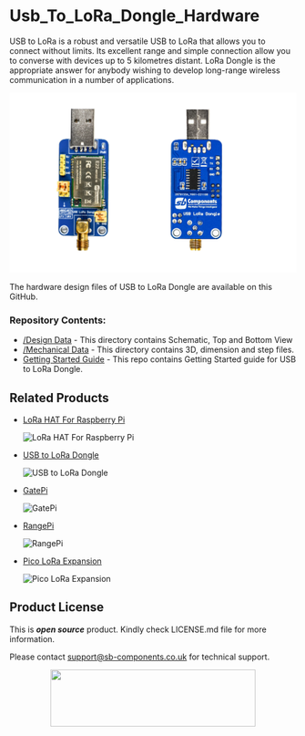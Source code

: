# Usb_To_LoRa_Dongle_Hardware

USB to LoRa is a robust and versatile USB to LoRa that allows you to connect without limits. Its excellent range and simple connection allow you to converse with devices up to 5 kilometres distant. LoRa Dongle is the appropriate answer for anybody wishing to develop long-range wireless communication in a number of applications.

<img src = "https://github.com/sbcshop/Usb_To_LoRa_Dongle_Software/blob/main/Images/lora_usb.png"/>

The hardware design files of USB to LoRa Dongle are available on this GitHub.

### Repository Contents:
  - [/Design Data](https://github.com/sbcshop/USB_Type_C_to_LoRa_Dongle_Hardware/tree/main/Design%20Data) - This directory contains Schematic, Top and Bottom View
  - [/Mechanical Data](https://github.com/sbcshop/Usb_To_LoRa_Dongle_Hardware/tree/main/Mechanical%20Data) - This directory contains 3D, dimension and step files.
  - [Getting Started Guide](https://github.com/sbcshop/Usb_To_LoRa_Dongle_Software) - This repo contains Getting Started guide for USB to LoRa Dongle.

## Related Products
  * [LoRa HAT For Raspberry Pi](https://shop.sb-components.co.uk/products/lora-hat-433mhz-868mhz) 
  
     ![LoRa HAT For Raspberry Pi](https://cdn.shopify.com/s/files/1/1217/2104/products/lora.jpg?v=1670911119&width=300)
    
  * [USB to LoRa Dongle](https://shop.sb-components.co.uk/products/lo-fi?variant=41026475753555) 
   
     ![USB to LoRa Dongle](https://shop.sb-components.co.uk/cdn/shop/products/05_2.png?v=1678712489&width=300)   

  * [GatePi](https://shop.sb-components.co.uk/products/gatepi?variant=39756684066899) 
   
     ![GatePi](https://shop.sb-components.co.uk/cdn/shop/products/GatePi-4channelRelayBoardwithLoRaModulebasedonRP2040.jpg?v=1647335212&width=300) 

  * [RangePi](https://shop.sb-components.co.uk/products/range-pi?variant=39744084705363) 
   
     ![RangePi](https://shop.sb-components.co.uk/cdn/shop/products/1_54b19023-5d19-4f55-acea-af894f2d00c6.png?v=1646815358&width=300)

  * [Pico LoRa Expansion](https://shop.sb-components.co.uk/products/pico-lora-expansion-868mhz?_pos=5&_sid=8faf72598&_ss=r) 
   
     ![Pico LoRa Expansion](https://shop.sb-components.co.uk/cdn/shop/products/pico-expansioonpng_1_2525bf59-655f-421d-ac62-71e706c96060.png?v=1647321524&width=300)

 
## Product License

This is ***open source*** product. Kindly check LICENSE.md file for more information.

Please contact support@sb-components.co.uk for technical support.
<p align="center">
  <img width="360" height="100" src="https://cdn.shopify.com/s/files/1/1217/2104/files/Logo_sb_component_3.png?v=1666086771&width=300">
</p>

